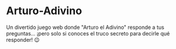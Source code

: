 # Arturo-Adivino
Un divertido juego web donde "Arturo el Adivino" responde a tus preguntas... ¡pero solo si conoces el truco secreto para decirle qué responder! 😉
